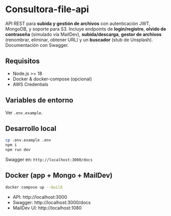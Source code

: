 # Consultora-file-api

API REST para **subida y gestión de archivos** con autenticación JWT, MongoDB, y soporte para S3.
Incluye endpoints de **login/registro**, **olvido de contraseña** (simulado vía MailDev), **subida/descarga**,
**gestor de archivos** (renombrar, eliminar, obtener URL) y un **buscador** (stub de Unsplash).
Documentación con Swagger.

## Requisitos
- Node.js >= 18
- Docker & docker-compose (opcional)
- AWS Credentials

## Variables de entorno
Ver `.env.example`.

## Desarrollo local
```bash
cp .env.example .env
npm i
npm run dev
```
Swagger en: `http://localhost:3000/docs`

## Docker (app + Mongo + MailDev)
```bash
docker compose up --build
```
- API: http://localhost:3000
- Swagger: http://localhost:3000/docs
- MailDev UI: http://localhost:1080

